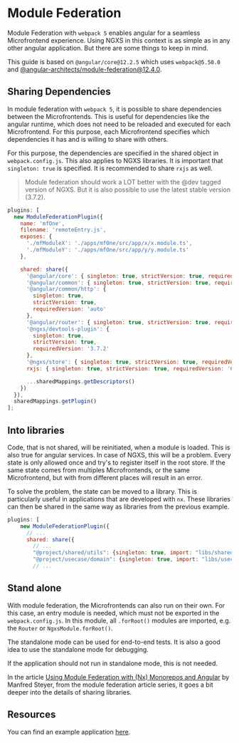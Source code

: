 # Module Federation

Module Federation with `webpack 5` enables angular for a seamless Microfrontend experience. Using NGXS in this context is as simple as in any other angular application. But there are some things to keep in mind.

This guide is based on `@angular/core@12.2.5` which uses `webpack@5.50.0` and [@angular-architects/module-federation@12.4.0](https://www.npmjs.com/package/@angular-architects/module-federation).

## Sharing Dependencies

In module federation with `webpack 5`, it is possible to share dependencies between the Microfrontends. This is useful for dependencies like the angular runtime, which does not need to be reloaded and executed for each Microfrontend. For this purpose, each Microfrontend specifies which dependencies it has and is willing to share with others.

For this purpose, the dependencies are specified in the shared object in `webpack.config.js`. This also applies to NGXS libraries. It is important that `singleton: true` is specified. It is recommended to share `rxjs` as well.

> Module federation should work a LOT better with the @dev tagged version of NGXS. But it is also possible to use the latest stable version (3.7.2).

```js
plugins: [
  new ModuleFederationPlugin({
    name: 'mfOne',
    filename: 'remoteEntry.js',
    exposes: {
      './mfModuleX': './apps/mfOne/src/app/x/x.module.ts',
      './mfModuleY': './apps/mfOne/src/app/y/y.module.ts'
    },

    shared: share({
      '@angular/core': { singleton: true, strictVersion: true, requiredVersion: 'auto' },
      '@angular/common': { singleton: true, strictVersion: true, requiredVersion: 'auto' },
      '@angular/common/http': {
        singleton: true,
        strictVersion: true,
        requiredVersion: 'auto'
      },
      '@angular/router': { singleton: true, strictVersion: true, requiredVersion: 'auto' },
      '@ngxs/devtools-plugin': {
        singleton: true,
        strictVersion: true,
        requiredVersion: '3.7.2'
      },
      '@ngxs/store': { singleton: true, strictVersion: true, requiredVersion: '3.7.2' },
      rxjs: { singleton: true, strictVersion: true, requiredVersion: '6.6.7' },

      ...sharedMappings.getDescriptors()
    })
  }),
  sharedMappings.getPlugin()
];
```

## Into libraries

Code, that is not shared, will be reinitiated, when a module is loaded. This is also true for angular services. In case of NGXS, this will be a problem. Every state is only allowed once and try's to register itself in the root store. If the same state comes from multiples Microfrontends, or the same Microfrontend, but with from different places will result in an error.

To solve the problem, the state can be moved to a library. This is particularly useful in applications that are developed with `nx`. These libraries can then be shared in the same way as libraries from the previous example.

```js
plugins: [
    new ModuleFederationPlugin({
      // ...
      shared: share({
        // ...
        "@project/shared/utils": {singleton: true, import: "libs/shared/utils/src/index"},
        "@project/usecase/domain": {singleton: true, import: "libs/usecase/domain/src/index"},
        // ...
```

## Stand alone

With module federation, the Microfrontends can also run on their own. For this case, an entry module is needed, which must not be exported in the `webpack.config.js`. In this module, all `.forRoot()` modules are imported, e.g. the `Router` or `NgxsModule.forRoot()`.

The standalone mode can be used for end-to-end tests. It is also a good idea to use the standalone mode for debugging.

If the application should not run in standalone mode, this is not needed.

In the article [Using Module Federation with (Nx) Monorepos and Angular](https://www.angulararchitects.io/en/aktuelles/using-module-federation-with-monorepos-and-angular/) by Manfred Steyer, from the module federation article series, it goes a bit deeper into the details of sharing libraries.

## Resources

You can find an example application [here](https://github.com/adrian-goe/bachelorarbeit-demo).
